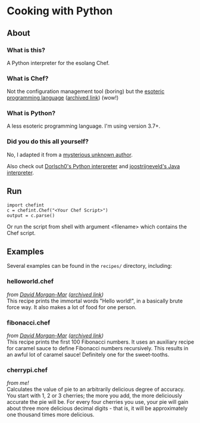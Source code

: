 # Cooking with Python

## About

### What is this?
A Python interpreter for the esolang Chef.

### What is Chef?
Not the configuration management tool (boring) but the [esoteric programming language](http://www.dangermouse.net/esoteric/chef.html) ([archived link](https://web.archive.org/web/20220615003505/http://www.dangermouse.net/esoteric/chef.html)) (wow!)

### What is Python?
A less esoteric programming language. I'm using version 3.7+.

### Did you do this all yourself?
No, I adapted it from a [mysterious unknown author](http://web.archive.org/web/20070814100416/http://rename.noll8.nu/sp3tt/chef.py).

Also check out [Dorlsch0's Python interpreter](https://github.com/DorIsch0/Pi-e) and [joostrijneveld's Java interpreter](https://github.com/joostrijneveld/Chef-Interpreter).

## Run

`import chefint`\
`c = chefint.Chef("<Your Chef Script>")`\
`output = c.parse()`

Or run the script from shell with argument \<filename\> which contains the Chef script.

## Examples
Several examples can be found in the `recipes/` directory, including:

### helloworld.chef
*from [David Morgan-Mar](http://www.dangermouse.net/esoteric/chef_hello.html) ([archived link](http://web.archive.org/web/20220628204017/https://www.dangermouse.net/esoteric/chef_hello.html))*\
This recipe prints the immortal words "Hello world!", in a basically brute force way. It also makes a lot of food for one person.

### fibonacci.chef
*from [David Morgan-Mar](https://www.dangermouse.net/esoteric/chef_fib.html) ([archived link](http://web.archive.org/web/20220530112835/https://www.dangermouse.net/esoteric/chef_fib.html))*\
This recipe prints the first 100 Fibonacci numbers. It uses an auxiliary recipe for caramel sauce to define Fibonacci numbers recursively. This results in an awful lot of caramel sauce! Definitely one for the sweet-tooths.

### cherrypi.chef
*from me!*\
Calculates the value of pie to an arbitrarily delicious degree of accuracy. You start with 1, 2 or 3 cherries; the more you add, the more deliciously accurate the pie will be. For every four cherries you use, your pie will gain about three more delicious decimal digits - that is, it will be approximately one thousand times more delicious.
